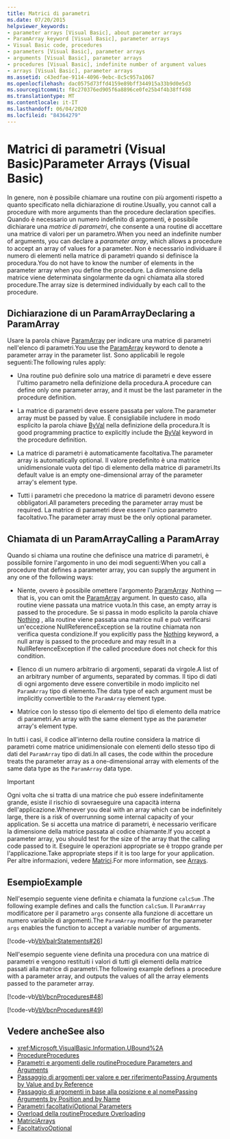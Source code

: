 ```yaml
---
title: Matrici di parametri
ms.date: 07/20/2015
helpviewer_keywords:
- parameter arrays [Visual Basic], about parameter arrays
- ParamArray keyword [Visual Basic], parameter arrays
- Visual Basic code, procedures
- parameters [Visual Basic], parameter arrays
- arguments [Visual Basic], parameter arrays
- procedures [Visual Basic], indefinite number of argument values
- arrays [Visual Basic], parameter arrays
ms.assetid: c43edfae-9114-4096-9ebc-8c5c957a1067
ms.openlocfilehash: dac0575d73ffd4159e89bff344915a33b9d0e5d3
ms.sourcegitcommit: f8c270376ed905f6a8896ce0fe25b4f4b38ff498
ms.translationtype: MT
ms.contentlocale: it-IT
ms.lasthandoff: 06/04/2020
ms.locfileid: "84364279"
---
```

# <a name="parameter-arrays-visual-basic"></a><span data-ttu-id="bc782-102">Matrici di parametri (Visual Basic)</span><span class="sxs-lookup"><span data-stu-id="bc782-102">Parameter Arrays (Visual Basic)</span></span>
<span data-ttu-id="bc782-103">In genere, non è possibile chiamare una routine con più argomenti rispetto a quanto specificato nella dichiarazione di routine.</span><span class="sxs-lookup"><span data-stu-id="bc782-103">Usually, you cannot call a procedure with more arguments than the procedure declaration specifies.</span></span> <span data-ttu-id="bc782-104">Quando è necessario un numero indefinito di argomenti, è possibile dichiarare una *matrice di parametri*, che consente a una routine di accettare una matrice di valori per un parametro.</span><span class="sxs-lookup"><span data-stu-id="bc782-104">When you need an indefinite number of arguments, you can declare a *parameter array*, which allows a procedure to accept an array of values for a parameter.</span></span> <span data-ttu-id="bc782-105">Non è necessario individuare il numero di elementi nella matrice di parametri quando si definisce la procedura.</span><span class="sxs-lookup"><span data-stu-id="bc782-105">You do not have to know the number of elements in the parameter array when you define the procedure.</span></span> <span data-ttu-id="bc782-106">La dimensione della matrice viene determinata singolarmente da ogni chiamata alla stored procedure.</span><span class="sxs-lookup"><span data-stu-id="bc782-106">The array size is determined individually by each call to the procedure.</span></span>  
  
## <a name="declaring-a-paramarray"></a><span data-ttu-id="bc782-107">Dichiarazione di un ParamArray</span><span class="sxs-lookup"><span data-stu-id="bc782-107">Declaring a ParamArray</span></span>  
 <span data-ttu-id="bc782-108">Usare la parola chiave [ParamArray](../../../language-reference/modifiers/paramarray.md) per indicare una matrice di parametri nell'elenco di parametri.</span><span class="sxs-lookup"><span data-stu-id="bc782-108">You use the [ParamArray](../../../language-reference/modifiers/paramarray.md) keyword to denote a parameter array in the parameter list.</span></span> <span data-ttu-id="bc782-109">Sono applicabili le regole seguenti:</span><span class="sxs-lookup"><span data-stu-id="bc782-109">The following rules apply:</span></span>  
  
- <span data-ttu-id="bc782-110">Una routine può definire solo una matrice di parametri e deve essere l'ultimo parametro nella definizione della procedura.</span><span class="sxs-lookup"><span data-stu-id="bc782-110">A procedure can define only one parameter array, and it must be the last parameter in the procedure definition.</span></span>  
  
- <span data-ttu-id="bc782-111">La matrice di parametri deve essere passata per valore.</span><span class="sxs-lookup"><span data-stu-id="bc782-111">The parameter array must be passed by value.</span></span> <span data-ttu-id="bc782-112">È consigliabile includere in modo esplicito la parola chiave [ByVal](../../../language-reference/modifiers/byval.md) nella definizione della procedura.</span><span class="sxs-lookup"><span data-stu-id="bc782-112">It is good programming practice to explicitly include the [ByVal](../../../language-reference/modifiers/byval.md) keyword in the procedure definition.</span></span>  
  
- <span data-ttu-id="bc782-113">La matrice di parametri è automaticamente facoltativa.</span><span class="sxs-lookup"><span data-stu-id="bc782-113">The parameter array is automatically optional.</span></span> <span data-ttu-id="bc782-114">Il valore predefinito è una matrice unidimensionale vuota del tipo di elemento della matrice di parametri.</span><span class="sxs-lookup"><span data-stu-id="bc782-114">Its default value is an empty one-dimensional array of the parameter array's element type.</span></span>  
  
- <span data-ttu-id="bc782-115">Tutti i parametri che precedono la matrice di parametri devono essere obbligatori.</span><span class="sxs-lookup"><span data-stu-id="bc782-115">All parameters preceding the parameter array must be required.</span></span> <span data-ttu-id="bc782-116">La matrice di parametri deve essere l'unico parametro facoltativo.</span><span class="sxs-lookup"><span data-stu-id="bc782-116">The parameter array must be the only optional parameter.</span></span>  
  
## <a name="calling-a-paramarray"></a><span data-ttu-id="bc782-117">Chiamata di un ParamArray</span><span class="sxs-lookup"><span data-stu-id="bc782-117">Calling a ParamArray</span></span>  
 <span data-ttu-id="bc782-118">Quando si chiama una routine che definisce una matrice di parametri, è possibile fornire l'argomento in uno dei modi seguenti:</span><span class="sxs-lookup"><span data-stu-id="bc782-118">When you call a procedure that defines a parameter array, you can supply the argument in any one of the following ways:</span></span>  
  
- <span data-ttu-id="bc782-119">Niente, ovvero è possibile omettere l'argomento [ParamArray](../../../language-reference/modifiers/paramarray.md) .</span><span class="sxs-lookup"><span data-stu-id="bc782-119">Nothing — that is, you can omit the [ParamArray](../../../language-reference/modifiers/paramarray.md) argument.</span></span> <span data-ttu-id="bc782-120">In questo caso, alla routine viene passata una matrice vuota.</span><span class="sxs-lookup"><span data-stu-id="bc782-120">In this case, an empty array is passed to the procedure.</span></span> <span data-ttu-id="bc782-121">Se si passa in modo esplicito la parola chiave [Nothing](../../../language-reference/nothing.md) , alla routine viene passata una matrice null e può verificarsi un'eccezione NullReferenceException se la routine chiamata non verifica questa condizione.</span><span class="sxs-lookup"><span data-stu-id="bc782-121">If you explicitly pass the [Nothing](../../../language-reference/nothing.md) keyword, a null array is passed to the procedure and may result in a NullReferenceException if the called procedure does not check for this condition.</span></span>
  
- <span data-ttu-id="bc782-122">Elenco di un numero arbitrario di argomenti, separati da virgole.</span><span class="sxs-lookup"><span data-stu-id="bc782-122">A list of an arbitrary number of arguments, separated by commas.</span></span> <span data-ttu-id="bc782-123">Il tipo di dati di ogni argomento deve essere convertibile in modo implicito nel `ParamArray` tipo di elemento.</span><span class="sxs-lookup"><span data-stu-id="bc782-123">The data type of each argument must be implicitly convertible to the `ParamArray` element type.</span></span>  
  
- <span data-ttu-id="bc782-124">Matrice con lo stesso tipo di elemento del tipo di elemento della matrice di parametri.</span><span class="sxs-lookup"><span data-stu-id="bc782-124">An array with the same element type as the parameter array's element type.</span></span>  
  
 <span data-ttu-id="bc782-125">In tutti i casi, il codice all'interno della routine considera la matrice di parametri come matrice unidimensionale con elementi dello stesso tipo di dati del `ParamArray` tipo di dati.</span><span class="sxs-lookup"><span data-stu-id="bc782-125">In all cases, the code within the procedure treats the parameter array as a one-dimensional array with elements of the same data type as the `ParamArray` data type.</span></span>  
  
> [!IMPORTANT]
> <span data-ttu-id="bc782-126">Ogni volta che si tratta di una matrice che può essere indefinitamente grande, esiste il rischio di sovraeseguire una capacità interna dell'applicazione.</span><span class="sxs-lookup"><span data-stu-id="bc782-126">Whenever you deal with an array which can be indefinitely large, there is a risk of overrunning some internal capacity of your application.</span></span> <span data-ttu-id="bc782-127">Se si accetta una matrice di parametri, è necessario verificare la dimensione della matrice passata al codice chiamante.</span><span class="sxs-lookup"><span data-stu-id="bc782-127">If you accept a parameter array, you should test for the size of the array that the calling code passed to it.</span></span> <span data-ttu-id="bc782-128">Eseguire le operazioni appropriate se è troppo grande per l'applicazione.</span><span class="sxs-lookup"><span data-stu-id="bc782-128">Take appropriate steps if it is too large for your application.</span></span> <span data-ttu-id="bc782-129">Per altre informazioni, vedere [Matrici](../arrays/index.md).</span><span class="sxs-lookup"><span data-stu-id="bc782-129">For more information, see [Arrays](../arrays/index.md).</span></span>  
  
## <a name="example"></a><span data-ttu-id="bc782-130">Esempio</span><span class="sxs-lookup"><span data-stu-id="bc782-130">Example</span></span>  
 <span data-ttu-id="bc782-131">Nell'esempio seguente viene definita e chiamata la funzione `calcSum` .</span><span class="sxs-lookup"><span data-stu-id="bc782-131">The following example defines and calls the function `calcSum`.</span></span> <span data-ttu-id="bc782-132">Il `ParamArray` modificatore per il parametro `args` consente alla funzione di accettare un numero variabile di argomenti.</span><span class="sxs-lookup"><span data-stu-id="bc782-132">The `ParamArray` modifier for the parameter `args` enables the function to accept a variable number of arguments.</span></span>  
  
 [!code-vb[VbVbalrStatements#26](~/samples/snippets/visualbasic/VS_Snippets_VBCSharp/VbVbalrStatements/VB/Class1.vb#26)]  
  
 <span data-ttu-id="bc782-133">Nell'esempio seguente viene definita una procedura con una matrice di parametri e vengono restituiti i valori di tutti gli elementi della matrice passati alla matrice di parametri.</span><span class="sxs-lookup"><span data-stu-id="bc782-133">The following example defines a procedure with a parameter array, and outputs the values of all the array elements passed to the parameter array.</span></span>  
  
 [!code-vb[VbVbcnProcedures#48](~/samples/snippets/visualbasic/VS_Snippets_VBCSharp/VbVbcnProcedures/VB/Class1.vb#48)]  
  
 [!code-vb[VbVbcnProcedures#49](~/samples/snippets/visualbasic/VS_Snippets_VBCSharp/VbVbcnProcedures/VB/Class1.vb#49)]  
  
## <a name="see-also"></a><span data-ttu-id="bc782-134">Vedere anche</span><span class="sxs-lookup"><span data-stu-id="bc782-134">See also</span></span>

- <xref:Microsoft.VisualBasic.Information.UBound%2A>
- [<span data-ttu-id="bc782-135">Procedure</span><span class="sxs-lookup"><span data-stu-id="bc782-135">Procedures</span></span>](./index.md)
- [<span data-ttu-id="bc782-136">Parametri e argomenti delle routine</span><span class="sxs-lookup"><span data-stu-id="bc782-136">Procedure Parameters and Arguments</span></span>](./procedure-parameters-and-arguments.md)
- [<span data-ttu-id="bc782-137">Passaggio di argomenti per valore e per riferimento</span><span class="sxs-lookup"><span data-stu-id="bc782-137">Passing Arguments by Value and by Reference</span></span>](./passing-arguments-by-value-and-by-reference.md)
- [<span data-ttu-id="bc782-138">Passaggio di argomenti in base alla posizione e al nome</span><span class="sxs-lookup"><span data-stu-id="bc782-138">Passing Arguments by Position and by Name</span></span>](./passing-arguments-by-position-and-by-name.md)
- [<span data-ttu-id="bc782-139">Parametri facoltativi</span><span class="sxs-lookup"><span data-stu-id="bc782-139">Optional Parameters</span></span>](./optional-parameters.md)
- [<span data-ttu-id="bc782-140">Overload della routine</span><span class="sxs-lookup"><span data-stu-id="bc782-140">Procedure Overloading</span></span>](./procedure-overloading.md)
- [<span data-ttu-id="bc782-141">Matrici</span><span class="sxs-lookup"><span data-stu-id="bc782-141">Arrays</span></span>](../arrays/index.md)
- [<span data-ttu-id="bc782-142">Facoltativo</span><span class="sxs-lookup"><span data-stu-id="bc782-142">Optional</span></span>](../../../language-reference/modifiers/optional.md)
